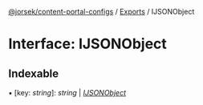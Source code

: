 [@jorsek/content-portal-configs](../README.md) / [Exports](../modules.md) / IJSONObject

# Interface: IJSONObject

## Indexable

▪ [key: *string*]: *string* \| [*IJSONObject*](ijsonobject.md)

